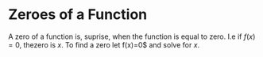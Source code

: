 # Zeroes of a Function

A zero of a function is, suprise, when the function is equal to zero. I.e if $f(x)=0$, thezero is $x$. To find a zero let f(x)=0$ and solve for $x$.